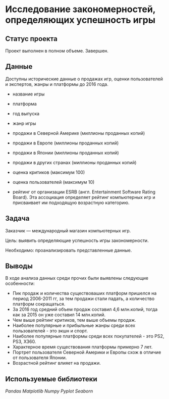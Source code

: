 # Исследование закономерностей, определяющих успешность игры

## Статус проекта
Проект выполнен в полном объеме. Завершен.

## Данные

Доступны исторические данные о продажах игр, оценки пользователей и экспертов, жанры и платформы до 2016 года.

- название игры

- платформа

- год выпуска

- жанр игры

- продажи в Северной Америке (миллионы проданных копий)

- продажи в Европе (миллионы проданных копий)

- продажи в Японии (миллионы проданных копий)

- продажи в других странах (миллионы проданных копий)

- оценка критиков (максимум 100)

- оценка пользователей (максимум 10)

- рейтинг от организации ESRB (англ. Entertainment Software Rating Board). Эта ассоциация определяет рейтинг компьютерных игр и присваивает им подходящую возрастную категорию.

## Задача

Заказчик — международный магазин компьютерных игр. 

Цель: выявить определяющие успешность игры закономерности.

Необходимо: проанализировать представленные данные.

## Выводы 
В ходе анализа данных среди прочих были выявлены следующие особенности:
- Пик продаж и количества существоваших платформ пришелся на период 2006-2011 гг, за тем продажи стали падать, а количество платформ сокращаться.
- За 2016 год средний объем продаж составил 4,6 млн.копий, тогда как за 2015 он уже составил 14 млн.копий.
- Чем выше рейтинг критиков, тем выше объемы продаж.
- Наиболее популярные и прибыльные жанры среди всех пользователей - это экшн и спорт.
- Наиболее популярные платформы среди всех покупателей - это PS2, PS3, X360.
- Характерное время существования платформы примерно 7 лет.
- Портрет пользователя Северной Америки и Европы схож в отличие от пользователя Японии.
- Возрастной рейтинг влияет на продажи.

## Используемые библиотеки
*Pandas*
*Matplotlib*
*Numpy*
*Pyplot*
*Seaborn*